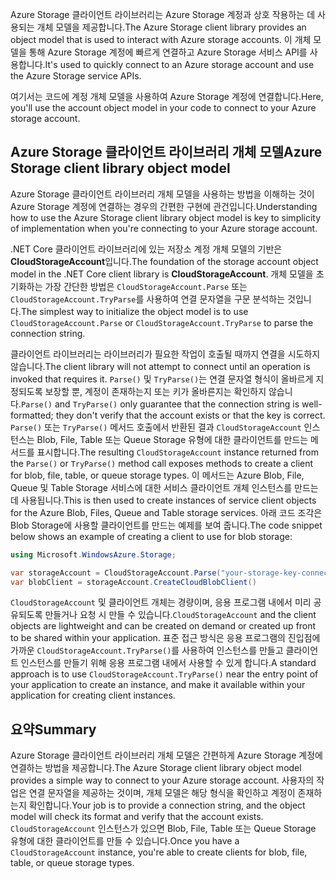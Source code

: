 <span data-ttu-id="bdf31-101">Azure Storage 클라이언트 라이브러리는 Azure Storage 계정과 상호 작용하는 데 사용되는 개체 모델을 제공합니다.</span><span class="sxs-lookup"><span data-stu-id="bdf31-101">The Azure Storage client library provides an object model that is used to interact with Azure storage accounts.</span></span> <span data-ttu-id="bdf31-102">이 개체 모델을 통해 Azure Storage 계정에 빠르게 연결하고 Azure Storage 서비스 API를 사용합니다.</span><span class="sxs-lookup"><span data-stu-id="bdf31-102">It's used to quickly connect to an Azure storage account and use the Azure Storage service APIs.</span></span> 

<span data-ttu-id="bdf31-103">여기서는 코드에 계정 개체 모델을 사용하여 Azure Storage 계정에 연결합니다.</span><span class="sxs-lookup"><span data-stu-id="bdf31-103">Here, you'll use the account object model in your code to connect to your Azure storage account.</span></span>

## <a name="azure-storage-client-library-object-model"></a><span data-ttu-id="bdf31-104">Azure Storage 클라이언트 라이브러리 개체 모델</span><span class="sxs-lookup"><span data-stu-id="bdf31-104">Azure Storage client library object model</span></span>

<span data-ttu-id="bdf31-105">Azure Storage 클라이언트 라이브러리 개체 모델을 사용하는 방법을 이해하는 것이 Azure Storage 계정에 연결하는 경우의 간편한 구현에 관건입니다.</span><span class="sxs-lookup"><span data-stu-id="bdf31-105">Understanding how to use the Azure Storage client library object model is key to simplicity of implementation when you're connecting to your Azure storage account.</span></span>

<span data-ttu-id="bdf31-106">.NET Core 클라이언트 라이브러리에 있는 저장소 계정 개체 모델의 기반은 **CloudStorageAccount**입니다.</span><span class="sxs-lookup"><span data-stu-id="bdf31-106">The foundation of the storage account object model in the .NET Core client library is **CloudStorageAccount**.</span></span> <span data-ttu-id="bdf31-107">개체 모델을 초기화하는 가장 간단한 방법은 `CloudStorageAccount.Parse` 또는 `CloudStorageAccount.TryParse`를 사용하여 연결 문자열을 구문 분석하는 것입니다.</span><span class="sxs-lookup"><span data-stu-id="bdf31-107">The simplest way to initialize the object model is to use `CloudStorageAccount.Parse` or `CloudStorageAccount.TryParse` to parse the connection string.</span></span>

<span data-ttu-id="bdf31-108">클라이언트 라이브러리는 라이브러리가 필요한 작업이 호출될 때까지 연결을 시도하지 않습니다.</span><span class="sxs-lookup"><span data-stu-id="bdf31-108">The client library will not attempt to connect until an operation is invoked that requires it.</span></span> <span data-ttu-id="bdf31-109">`Parse()` 및 `TryParse()`는 연결 문자열 형식이 올바르게 지정되도록 보장할 뿐, 계정이 존재하는지 또는 키가 올바른지는 확인하지 않습니다.</span><span class="sxs-lookup"><span data-stu-id="bdf31-109">`Parse()` and `TryParse()` only guarantee that the connection string is well-formatted; they don't verify that the account exists or that the key is correct.</span></span> <span data-ttu-id="bdf31-110">`Parse()` 또는 `TryParse()` 메서드 호출에서 반환된 결과 `CloudStorageAccount` 인스턴스는 Blob, File, Table 또는 Queue Storage 유형에 대한 클라이언트를 만드는 메서드를 표시합니다.</span><span class="sxs-lookup"><span data-stu-id="bdf31-110">The resulting `CloudStorageAccount` instance returned from the `Parse()` or `TryParse()` method call exposes methods to create a client for blob, file, table, or queue storage types.</span></span> <span data-ttu-id="bdf31-111">이 메서드는 Azure Blob, File, Queue 및 Table Storage 서비스에 대한 서비스 클라이언트 개체 인스턴스를 만드는 데 사용됩니다.</span><span class="sxs-lookup"><span data-stu-id="bdf31-111">This is then used to create instances of service client objects for the Azure Blob, Files, Queue and Table storage services.</span></span> <span data-ttu-id="bdf31-112">아래 코드 조각은 Blob Storage에 사용할 클라이언트를 만드는 예제를 보여 줍니다.</span><span class="sxs-lookup"><span data-stu-id="bdf31-112">The code snippet below shows an example of creating a client to use for blob storage:</span></span>

```c#
using Microsoft.WindowsAzure.Storage;

var storageAccount = CloudStorageAccount.Parse("your-storage-key-connection-string");
var blobClient = storageAccount.CreateCloudBlobClient()
```

<span data-ttu-id="bdf31-113">`CloudStorageAccount` 및 클라이언트 개체는 경량이며, 응용 프로그램 내에서 미리 공유되도록 만들거나 요청 시 만들 수 있습니다.</span><span class="sxs-lookup"><span data-stu-id="bdf31-113">`CloudStorageAccount` and the client objects are lightweight and can be created on demand or created up front to be shared within your application.</span></span> <span data-ttu-id="bdf31-114">표준 접근 방식은 응용 프로그램의 진입점에 가까운 `CloudStorageAccount.TryParse()`를 사용하여 인스턴스를 만들고 클라이언트 인스턴스를 만들기 위해 응용 프로그램 내에서 사용할 수 있게 합니다.</span><span class="sxs-lookup"><span data-stu-id="bdf31-114">A standard approach is to use `CloudStorageAccount.TryParse()` near the entry point of your application to create an instance, and make it available within your application for creating client instances.</span></span>

## <a name="summary"></a><span data-ttu-id="bdf31-115">요약</span><span class="sxs-lookup"><span data-stu-id="bdf31-115">Summary</span></span>

<span data-ttu-id="bdf31-116">Azure Storage 클라이언트 라이브러리 개체 모델은 간편하게 Azure Storage 계정에 연결하는 방법을 제공합니다.</span><span class="sxs-lookup"><span data-stu-id="bdf31-116">The Azure Storage client library object model provides a simple way to connect to your Azure storage account.</span></span> <span data-ttu-id="bdf31-117">사용자의 작업은 연결 문자열을 제공하는 것이며, 개체 모델은 해당 형식을 확인하고 계정이 존재하는지 확인합니다.</span><span class="sxs-lookup"><span data-stu-id="bdf31-117">Your job is to provide a connection string, and the object model will check its format and verify that the account exists.</span></span> <span data-ttu-id="bdf31-118">`CloudStorageAccount` 인스턴스가 있으면 Blob, File, Table 또는 Queue Storage 유형에 대한 클라이언트를 만들 수 있습니다.</span><span class="sxs-lookup"><span data-stu-id="bdf31-118">Once you have a `CloudStorageAccount` instance, you're able to create clients for blob, file, table, or queue storage types.</span></span> 
